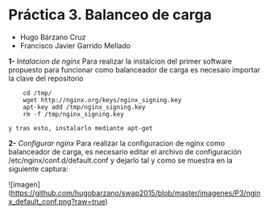 # Práctica 3. Balanceo de carga

- Hugo Bárzano Cruz
- Francisco Javier Garrido Mellado

**1-** *Intalacion de nginx*
	Para realizar la instalcion del primer software propuesto para funcionar como
	balanceador de carga es necesaio importar la clave del repositorio 

		cd /tmp/
		wget http://nginx.org/keys/nginx_signing.key
		apt-key add /tmp/nginx_signing.key
		rm -f /tmp/nginx_signing.key

	y tras esto, instalarlo mediante apt-get

**2-** *Configurar nginx*
	Para realizar la configuracion de nginx como balanceador de 
	carga, es necesario editar el archivo de configuración
		/etc/nginx/conf.d/default.conf
	y dejarlo tal y como se muestra en la siguiente captura:

![imagen] (https://github.com/hugobarzano/swap2015/blob/master/imagenes/P3/nginx_default_conf.png?raw=true)
